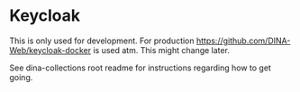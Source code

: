 # Keycloak

This is only used for development. For production https://github.com/DINA-Web/keycloak-docker is used atm. This might change later.

See dina-collections root readme for instructions regarding how to get going.